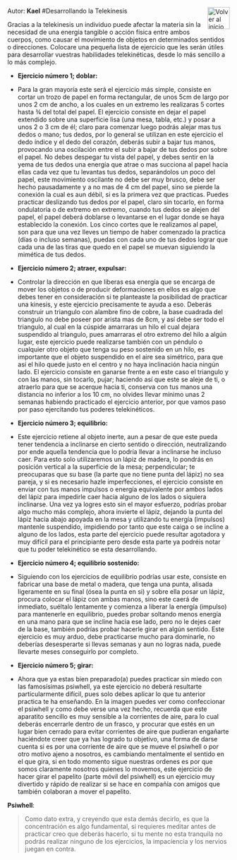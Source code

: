 Autor: **Kael**
<a href="https://github.com/Ocul-LB/Projecto-LB/wiki"><img align="right" alt="Volver al inicio" title="Volver al inicio " src="https://i.imgur.com/GodtzYG.png" width=50></a>
#Desarrollando la Telekinesis

Gracias a la telekinesis un individuo puede afectar la materia sin la necesidad de una energía tangible o acción física entre ambos cuerpos, como causar el movimiento de objetos en determinados sentidos o direcciones.
Colocare una pequeña lista de ejercicio que les serán útiles para desarrollar vuestras habilidades telekinéticas, desde lo más sencillo a lo más complejo.

* **Ejercicio número 1; doblar:**

 * Para la gran mayoría este será el ejercicio más simple, consiste en cortar un trozo de papel en forma rectangular, de unos 5cm de largo por unos 2 cm de ancho, a los cuales en un extremo les realizaras 5 cortes hasta ¾ del total del papel.
El ejercicio consiste en dejar el papel extendido sobre una superficie lisa (una mesa, tabla, etc.) y posar a unos 2 o 3 cm de él; claro para comenzar luego podrás alejar mas tus dedos o mano; tus dedos, por lo general se utilizan en este ejercicio el dedo índice y el dedo del corazón, deberás subir a bajar tus manos, provocando una oscilación entre el subir a bajar de tus dedos por sobre el papel. No debes despegar tu vista del papel, y debes sentir en la yema de tus dedos una energía que atrae o mas succiona al papel hacia ellas cada vez que tu levantas tus dedos, separándolos un poco del papel, este movimiento oscilante no debe ser muy brusco, debe ser hecho pausadamente y a no mas de 4 cm del papel, sino se pierde la conexión la cual es aun débil, si es la primera vez que practicas. Puedes practicar deslizando tus dedos por el papel, claro sin tocarlo, en forma ondulatoria o de extremo en extremo, cuando tus dedos se alejen del papel, el papel deberá doblarse o levantarse en el lugar donde se haya establecido la conexión.
Los cinco cortes que le realizamos al papel, son para que una vez lleves un tiempo de haber comenzado la practica (días o incluso semanas), puedas con cada uno de tus dedos lograr que cada una de las tiras que quedo en el papel se muevan siguiendo la mimética de tus dedos.

* **Ejercicio número 2; atraer, expulsar:**

 * Controlar la dirección en que liberas esa energía que se encarga de mover los objetos o de producir deformaciones en ellos es algo que debes tener en consideración si te planteaste la posibilidad de practicar una kinesis, y este ejercicio precisamente te ayuda a eso. Deberás construir un triangulo con alambre fino de cobre, la base cuadrada del triangulo no debe poseer por arista mas de 8cm, y así debe ser todo el triangulo, al cual en la cúspide amarraras un hilo el cual dejara suspendido al triangulo, pues amarraras el otro extremo del hilo a algún lugar, este ejercicio puede realizarse también con un péndulo o cualquier otro objeto que tenga su peso sostenido en un hilo, es importante que el objeto suspendido en el aire sea simétrico, para que así el hilo quede justo en el centro y no haya inclinación hacia ningún lado.
El ejercicio consiste en ganarse frente a en este caso el triangulo y con las manos, sin tocarlo, pujar; haciendo así que este se aleje de ti, o atraerlo para que se acerque hacia ti, conserva con tus manos una distancia no inferior a los 10 cm, no olvides llevar mínimo unas 2 semanas habiendo practicado el ejercicio anterior, por que vamos paso por paso ejercitando tus poderes telekinéticos.

* **Ejercicio número 3; equilibrio:**
 * Este ejercicio retiene al objeto inerte, aun a pesar de que este pueda tener tendencia a inclinarse en cierto sentido o dirección, neutralizando por ende aquella tendencia que lo podría llevar a inclinarse he incluso caer. Para esto solo utilizaremos un lápiz de madera, lo pondrás en posición vertical a la superficie de la mesa; perpendicular; te preocuparas que su base (la parte que no tiene punta del lápiz) no sea pareja, y si es necesario hazle imperfecciones, el ejercicio consiste en enviar con tus manos impulsos o energía equivalente por ambos lados del lápiz para impedirle caer hacia alguno de los lados o siquiera inclinarse. Una vez ya logres esto sin el mayor esfuerzo, podrías probar algo mucho más complejo, ahora invierte el lápiz, dejando la punta del lápiz hacia abajo apoyada en la mesa y utilizando tu energía (impulsos) mantenle suspendido, impidiendo por tanto que este caiga o se incline a alguno de los lados, esta parte del ejercicio puede resultar agotadora y muy difícil para el principiante pero desde esta parte ya podréis notar que tu poder telekinético se esta desarrollando.

* **Ejercicio número 4; equilibrio sostenido:**

 * Siguiendo con los ejercicios de equilibrio podrías usar este, consiste en fabricar una base de metal o madera, que tenga una punta, alisada ligeramente en su final (ósea la punta en si) y sobre ella posar un lápiz, procura colocar el lápiz con ambas manos, sino este caerá de inmediato, suéltalo lentamente y comienza a liberar la energía (impulso) para mantenerle en equilibrio, puedes probar soltando menos energía en una mano para que se incline hacia ese lado, pero no le dejes caer de la base, también podrías probar hacerle girar en algún sentido.
Este ejercicio es muy arduo, debe practicarse mucho para dominarle, no deberías desesperarte si llevas semanas y aun no logras nada, puede llevarte meses conseguirlo por completo.



* **Ejercicio número 5; girar:**
 * Ahora que ya estas bien preparado(a) puedes practicar sin miedo con las famosísimas psiwhell, ya este ejercicio no deberá resultarte particularmente difícil, pues solo debes aplicar lo que tu anterior practica te ha enseñando. En la imagen puedes ver como confeccionar el psiwhell y como debe verse una vez hecho, recuerda que este aparatito sencillo es muy sensible a la corrientes de aire, para lo cual deberás encerrarle dentro de un frasco, y procurar que estés en un lugar bien cerrado para evitar corrientes de aire que pudieran engañarte haciéndote creer que ya has logrado tu objetivo, una forma de darse cuenta si es por una corriente de aire que se mueve el psiwhell o por otro motivo ajeno a nosotros, es cambiando mentalmente el sentido en el que gira, si en todo momento sigue nuestras ordenes es por que somos claramente nosotros quienes lo movemos, este ejercicio de hacer girar el papelito (parte móvil del psiwhell) es un ejercicio muy divertido y rápido de realizar si se hace en compañía con amigos que también colaboran a mover el papelito.

**Psiwhell**:
> Como dato extra, y creyendo que esta demás decirlo, es que la concentración es algo fundamental, si requieres meditar antes de practicar creo que deberás hacerlo, si tu mente no esta tranquila no podrás realizar ninguno de los ejercicios, la impaciencia y los nervios juegan en contra.
